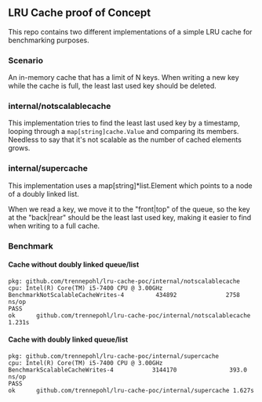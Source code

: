 ## LRU Cache proof of Concept

This repo contains two different implementations of a simple LRU cache for benchmarking purposes.


### Scenario

An in-memory cache that has a limit of N keys. When writing a new key while the cache is full, the least last used key 
should be deleted.

### internal/notscalablecache

This implementation tries to find the least last used key by a timestamp, looping through a `map[string]cache.Value` and
comparing its members. Needless to say that it's not scalable as the number of cached elements grows.


### internal/supercache

This implementation uses a map[string]*list.Element which points to a node of a doubly linked list.

When we read a key, we move it to the "front|top" of the queue, so the key at the "back|rear" should be the least last
used key, making it easier to find when writing to a full cache.

### Benchmark

#### Cache without doubly linked queue/list
```
pkg: github.com/trennepohl/lru-cache-poc/internal/notscalablecache
cpu: Intel(R) Core(TM) i5-7400 CPU @ 3.00GHz
BenchmarkNotScalableCacheWrites-4         434892              2758 ns/op
PASS
ok      github.com/trennepohl/lru-cache-poc/internal/notscalablecache   1.231s
```


#### Cache with doubly linked queue/list
```
pkg: github.com/trennepohl/lru-cache-poc/internal/supercache
cpu: Intel(R) Core(TM) i5-7400 CPU @ 3.00GHz
BenchmarkScalableCacheWrites-4           3144170               393.0 ns/op
PASS
ok      github.com/trennepohl/lru-cache-poc/internal/supercache 1.627s
```
